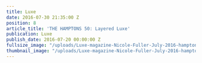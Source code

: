 ```yaml
---
title: Luxe
date: 2016-07-30 21:35:00 Z
position: 8
article_title: 'THE HAMPTONS 50: Layered Luxe'
publication: Luxe
publish_date: 2016-07-20 00:00:00 Z
fullsize_image: "/uploads/Luxe-magazine-Nicole-Fuller-July-2016-hamptons-interior-design.jpg"
thumbnail_image: "/uploads/Luxe-magazine-Nicole-Fuller-July-2016-hamptons-interior-design.jpg"
---
```


